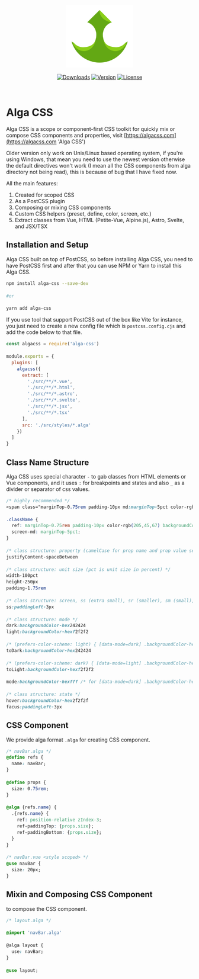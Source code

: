 <p align="center">
  <a href="https://algacss.tedir.dev" target="_blank" rel="noopener noreferrer">
    <img width="180" src="alga-css-logo.png" alt="Alga CSS logo">
  </a>
</p>

<p align="center">
  <a href="https://npmcharts.com/compare/alga-css?minimal=true"><img src="https://img.shields.io/npm/dm/alga-css.svg?sanitize=true" alt="Downloads"></a>
  <a href="https://www.npmjs.com/package/alga-css"><img src="https://img.shields.io/npm/v/alga-css.svg?sanitize=true" alt="Version"></a>
  <a href="https://www.npmjs.com/package/alga-css"><img src="https://img.shields.io/npm/l/alga-css.svg?sanitize=true" alt="License"></a>
</p>
<br/>

# Alga CSS
Alga CSS is a scope or component-first CSS toolkit for quickly mix or compose CSS components and properties, visit [https://algacss.com](https://algacss.com 'Alga CSS')

Older version only work on Unix/Linux based operating system, if you're using Windows, that mean you need to use the newest version otherwise the default directives won't work (I mean all the CSS components from alga directory not being read), this is because of bug that I have fixed now.

All the main features:
1. Created for scoped CSS
2. As a PostCSS plugin
3. Composing or mixing CSS components
5. Custom CSS helpers (preset, define, color, screen, etc.)
6. Extract classes from Vue, HTML (Petite-Vue, Alpine.js), Astro, Svelte, and JSX/TSX

## Installation and Setup
Alga CSS built on top of PostCSS, so before installing Alga CSS, you need to have PostCSS first and after that you can use NPM or Yarn to install this Alga CSS.

```sh
npm install alga-css --save-dev

#or

yarn add alga-css
```

If you use tool that support PostCSS out of the box like Vite for instance, you just need to create a new config file which is `postcss.config.cjs` and add the code below to that file.

```js
const algacss = require('alga-css')

module.exports = {
  plugins: [
    algacss({
      extract: [
        './src/**/*.vue', 
        './src/**/*.html', 
        './src/**/*.astro', 
        './src/**/*.svelte', 
        './src/**/*.jsx', 
        './src/**/*.tsx'
      ],
      src: './src/styles/*.alga'
    })
  ]
}
```

## Class Name Structure
Alga CSS uses special character `-` to gab classes from HTML elements or Vue components, and it uses `:` for breakpoints and states and also `_` as a divider or separator of css values.

```css
/* highly recommended */
<span class="marginTop-0.75rem padding-10px md:marginTop-5pct color-rgb(205,45,67) backgroundColor-hexfff"></span>

.className {
  ref: marginTop-0.75rem padding-10px color-rgb(205,45,67) backgroundColor-hexfff;
  screen-md: marginTop-5pct;
}

/* class structure: property (camelCase for prop name and prop value separated by - or dash) */
justifyContent-spaceBetween

/* class structure: unit size (pct is unit size in percent) */
width-100pct
height-250px
padding-1.75rem

/* class structure: screen, ss (extra small), sr (smaller), sm (small), md (medium), lg (large), lr (larger), ls (largest), wd (wide), wr (wider) */
ss:paddingLeft-3px

/* class structure: mode */
dark:backgroundColor-hex242424
light:backgroundColor-hexf2f2f2

/* (prefers-color-scheme: light) { [data-mode=dark] .backgroundColor-hex242424 {} } */
toDark:backgroundColor-hex242424

/* (prefers-color-scheme: dark) { [data-mode=light] .backgroundColor-hexf2f2f2 {} } */
toLight:backgroundColor-hexf2f2f2

mode:backgroundColor-hexfff /* for [data-mode=dark] .backgroundColor-hexfff {} */

/* class structure: state */
hover:backgroundColor-hex2f2f2f
facus:paddingLeft-3px
```

## CSS Component
We provide alga format `.alga` for creating CSS component.

```css
/* navBar.alga */
@define refs {
  name: navBar;
}

@define props {
  size: 0.75rem;
}

@alga {refs.name} {
  .{refs.name} {
    ref: position-relative zIndex-3;
    ref-paddingTop: {props.size};
    ref-paddingBottom: {props.size};
  }
}

/* navBar.vue <style scoped> */
@use navBar {
  size: 20px;
}
```

## Mixin and Composing CSS Component
to compose the CSS component.

```css
/* layout.alga */

@import 'navBar.alga'

@alga layout {
  use: navBar;
}

@use layout;
```

